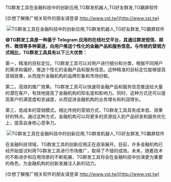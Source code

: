 TG群发工具在金融科技中的创新应用,TG群发机器人,TG好友群发,TG霸屏软件

[😍想了解推广相关软件的朋友请登录 http://www.vst.tw](http://www.vst.tw)

 <center><img src="https://vst.tw/MP4/tuiguang/png/3.png" alt="TG群发工具在金融科技中的创新应用,TG群发机器人,TG好友群发,TG霸屏软件"></center>

**😄TG群发工具是一种基于 Telegram 应用的在线社交平台，其通过群发短信、邮件、微信等多种渠道，向用户推送个性化的金融产品和服务信息。与传统的营销方式相比，TG群发工具具有以下三大优势：**

第一，精准的目标定位。TG群发工具可以对用户进行细分和分类，根据不同用户的需求和偏好，推送个性化的金融产品和服务信息。这种精准的目标定位能够提高营销效果，从而提升金融机构的品牌形象和市场份额。

第二，高效的推广效果。TG群发工具可以快速将金融产品和服务信息推送给大量的潜在客户，有效地提高了金融机构的知名度和影响力。同时，这种方式还可以提高客户的满意度和忠诚度，从而促进金融机构的业务增长和利润增长。

第三，低成本的营销模式。相比传统的营销方式，TG群发工具具有成本低、效果好的特点。通过这种方式，金融机构可以将更多的资源投入到产品研发和服务优化上，提高自身核心竞争力。

 <center><img src="https://vst.tw/MP4/tuiguang/png/3.png" alt="TG群发工具在金融科技中的创新应用,TG群发机器人,TG好友群发,TG霸屏软件"></center>

在金融科技领域，TG群发工具的创新应用正在逐渐展开。目前，许多金融机构已经开始尝试利用TG群发工具进行市场推广，取得了不错的成效。未来，随着技术的不断进步和应用场景的不断拓展，TG群发工具将会在金融科技中扮演更为重要的角色，为金融机构的创新发展注入新的动力。

[😍想了解推广相关软件的朋友请登录 http://www.vst.tw](http://www.vst.tw)



